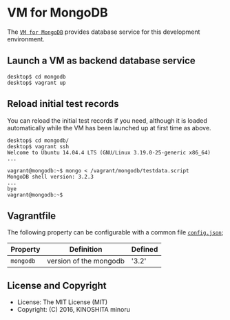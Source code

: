 # VM for MongoDB

The [`VM for MongoDB`][1] provides database service for this development environment.

## Launch a VM as backend database service

    desktop$ cd mongodb
    desktop$ vagrant up


## Reload initial test records

You can reload the initial test records if you need,
although it is loaded automatically while the VM has been launched up at first time as above.

    desktop$ cd mongodb/
    desktop$ vagrant ssh
    Welcome to Ubuntu 14.04.4 LTS (GNU/Linux 3.19.0-25-generic x86_64)
    ...

    vagrant@mongodb:~$ mongo < /vagrant/mongodb/testdata.script 
    MongoDB shell version: 3.2.3
    ...
    bye
    vagrant@mongodb:~$ 


## Vagrantfile

The following property can be configurable with a common file [`config.json`](../config.json);

| Property  | Definition           | Defined |
|-----------|----------------------|---------|
| `mongodb` |version of the mongodb| '3.2'   |


## License and Copyright

- License: The MIT License (MIT)
- Copyright: (C) 2016, KINOSHITA minoru

[1]: https://github.com/minoruta/ast_mongo/tree/master/mongodb
